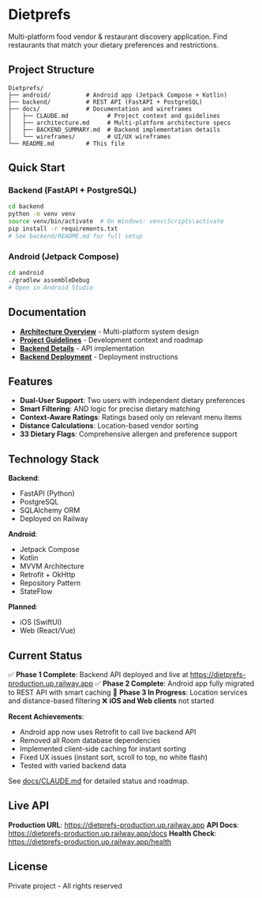 # Dietprefs

Multi-platform food vendor & restaurant discovery application. Find restaurants that match your dietary preferences and restrictions.

## Project Structure

```
Dietprefs/
├── android/          # Android app (Jetpack Compose + Kotlin)
├── backend/          # REST API (FastAPI + PostgreSQL)
├── docs/             # Documentation and wireframes
│   ├── CLAUDE.md           # Project context and guidelines
│   ├── architecture.md     # Multi-platform architecture specs
│   ├── BACKEND_SUMMARY.md  # Backend implementation details
│   └── wireframes/         # UI/UX wireframes
└── README.md         # This file
```

## Quick Start

### Backend (FastAPI + PostgreSQL)
```bash
cd backend
python -m venv venv
source venv/bin/activate  # On Windows: venv\Scripts\activate
pip install -r requirements.txt
# See backend/README.md for full setup
```

### Android (Jetpack Compose)
```bash
cd android
./gradlew assembleDebug
# Open in Android Studio
```

## Documentation

- **[Architecture Overview](docs/architecture.md)** - Multi-platform system design
- **[Project Guidelines](docs/CLAUDE.md)** - Development context and roadmap
- **[Backend Details](docs/BACKEND_SUMMARY.md)** - API implementation
- **[Backend Deployment](backend/DEPLOYMENT.md)** - Deployment instructions

## Features

- **Dual-User Support**: Two users with independent dietary preferences
- **Smart Filtering**: AND logic for precise dietary matching
- **Context-Aware Ratings**: Ratings based only on relevant menu items
- **Distance Calculations**: Location-based vendor sorting
- **33 Dietary Flags**: Comprehensive allergen and preference support

## Technology Stack

**Backend**:
- FastAPI (Python)
- PostgreSQL
- SQLAlchemy ORM
- Deployed on Railway

**Android**:
- Jetpack Compose
- Kotlin
- MVVM Architecture
- Retrofit + OkHttp
- Repository Pattern
- StateFlow

**Planned**:
- iOS (SwiftUI)
- Web (React/Vue)

## Current Status

✅ **Phase 1 Complete**: Backend API deployed and live at https://dietprefs-production.up.railway.app
✅ **Phase 2 Complete**: Android app fully migrated to REST API with smart caching
🚧 **Phase 3 In Progress**: Location services and distance-based filtering
❌ **iOS and Web clients** not started

**Recent Achievements**:
- Android app now uses Retrofit to call live backend API
- Removed all Room database dependencies
- Implemented client-side caching for instant sorting
- Fixed UX issues (instant sort, scroll to top, no white flash)
- Tested with varied backend data

See [docs/CLAUDE.md](docs/CLAUDE.md) for detailed status and roadmap.

## Live API

**Production URL**: https://dietprefs-production.up.railway.app
**API Docs**: https://dietprefs-production.up.railway.app/docs
**Health Check**: https://dietprefs-production.up.railway.app/health

## License

Private project - All rights reserved
